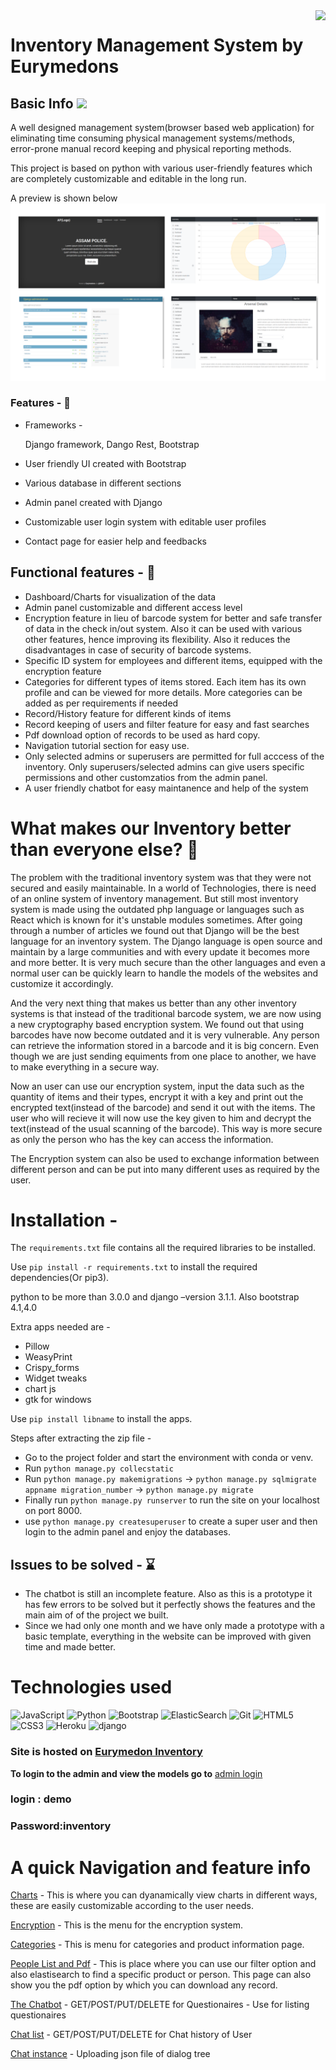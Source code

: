 <a href="https://i.ibb.co/j3Hsqrp/logo.png">
    <img src="https://i.ibb.co/j3Hsqrp/logo.png" align="right" height="200"/>
</a>









# Inventory Management System by Eurymedons


## Basic Info <img src="https://raw.githubusercontent.com/aemmadi/aemmadi/master/wave.gif" width="30px">
A well designed management system(browser based web application) for eliminating time consuming physical management systems/methods, error-prone manual record keeping and physical reporting methods.

This project is based on python with  various user-friendly features which are completely customizable and editable in the long run.

A preview is shown below
![Image Preview](https://github.com/codesbyN/Inventory-image-Eurymedon/blob/master/SS1.png "Image Preview")
### Features - :eyes: 
  * Frameworks -
  
       Django framework, Dango Rest, Bootstrap
  * User friendly UI created with Bootstrap 
  * Various database in different sections
  * Admin panel created with Django
  * Customizable user login system with  editable user profiles
  * Contact page for easier help and feedbacks 
## Functional features - :handshake:
  * Dashboard/Charts for visualization of the data 
  * Admin panel customizable and different access level
  * Encryption feature in lieu of barcode system for better and safe transfer of data in the check in/out system. Also it can be used with various other features, hence improving its flexibility. Also it reduces the disadvantages in case of security of barcode systems.
  * Specific ID system for employees and different items, equipped with the encryption feature
  * Categories for different types of items stored. Each item has its own profile and can be viewed for more details. More categories can be added as per requirements if needed
  * Record/History feature for different kinds of items 
  * Record keeping of users and filter feature for easy and fast searches
  * Pdf download option of records to be used as hard copy.
  * Navigation tutorial section for easy use.
  * Only selected admins or superusers are permitted for full acccess of the inventory. Only superusers/selected admins can give users specific permissions and other customzatios from the admin panel.
  * A user friendly chatbot for easy maintanence and help of the system
  
  # What makes our Inventory better than everyone else? :clap:
 
 The problem with the traditional inventory system was that they were not secured and easily maintainable. In a world of Technologies, there is need of an online system of inventory management. But still most inventory system is made using the outdated php language or languages such as React which is known for it's unstable modules sometimes.
  After going through a number of articles we found out that Django will be the best language for an inventory system. The Django language is open source and maintain by a large communities and with every update it becomes more and more better. It is very much secure than the other languages and even a normal user can be quickly learn to handle the models of the websites and customize it accordingly.
  
  And the very next thing that makes us better than any other inventory systems is that instead of the traditional barcode system, we are now using a new cryptography based encryption system. We found out that using barcodes have now become outdated and it is very vulnerable. Any person can retrieve the information stored in a barcode and it is big concern. Even though we are just sending equiments from one place to another, we have to make everything in a secure way. 
  
  Now an user can use our encryption system, input the data such as the quantity of items and their types, encrypt it with a key and print out the encrypted text(instead of the barcode) and send it out with the items. The user who will recieve it will now use the key given to him and decrypt the text(instead of the usual scanning of the barcode).
  This way is more secure as only the person who has the key can access the information.
  
  The Encryption system can also be used to exchange information between different person and can be put into many different uses as required by the user.
  
# Installation - 
The `requirements.txt` file contains all the required libraries to be installed.

Use `pip install -r requirements.txt` to install the required dependencies(Or pip3).

python to be more than 3.0.0 and django –version 3.1.1. Also bootstrap 4.1,4.0

Extra apps needed are -
  * Pillow 
  * WeasyPrint
  * Crispy_forms
  * Widget tweaks
  * chart js
  * gtk for windows

 Use `pip install libname` to install the apps.
 
 Steps after extracting the zip file - 
  * Go to the project folder and start the environment with conda or venv.
  * Run `python manage.py collecstatic`
  * Run `python manage.py makemigrations` -> `python manage.py sqlmigrate appname migration_number` -> `python manage.py migrate`
  * Finally run `python manage.py runserver` to run the site on your localhost on port 8000.
  * use `python manage.py createsuperuser` to create a super user and then login to the admin panel and enjoy the databases.
  
  ## Issues to be solved - :hourglass:
 * The chatbot is still an incomplete feature. Also as this is a prototype it has few errors to be solved but it perfectly shows the features and the main aim of of the project we built.
 * Since we had only one month and we have only made a prototype with a basic template, everything in the website can be improved with given time and made better.

# Technologies used
![JavaScript](https://img.shields.io/badge/-JavaScript-black?style=flat-square&logo=javascript)
![Python](https://img.shields.io/badge/-Python-black?style=flat-square&logo=Python)
![Bootstrap](https://img.shields.io/badge/-Bootstrap-563D7C?style=flat-square&logo=bootstrap)
![ElasticSearch](https://img.shields.io/badge/-ElasticSearch-005571?style=flat-square&logo=elasticsearch)
![Git](https://img.shields.io/badge/-Git-black?style=flat-square&logo=git)
![HTML5](https://img.shields.io/badge/-HTML5-E34F26?style=flat-square&logo=html5&logoColor=white)
![CSS3](https://img.shields.io/badge/-CSS3-1572B6?style=flat-square&logo=css3)
![Heroku](https://img.shields.io/badge/-Heroku-430098?style=round&logo=heroku) 
![django](https://img.shields.io/badge/-django-450098?style=round&logo=django)  
  

  ### Site is hosted on [Eurymedon Inventory](https://eurymedon-inventory.herokuapp.com)
  **To login to the admin and view the models go to**
  [admin login](eurymedon-inventory.herokuapp.com/admin) 
  ### login : demo
  ### Password:inventory
  
  
  # A quick Navigation and feature info
  [Charts](http://eurymedon-inventory.herokuapp.com/dashboard/) - This is where you can dyanamically view charts in different ways, these are easily customizable according to the user needs.
  
  [Encryption](http://eurymedon-inventory.herokuapp.com/encryption/encryption/) - This is the menu for the encryption system.
  
  [Categories](http://eurymedon-inventory.herokuapp.com/categories) -  This is menu for categories and product information page.
  
  [People List and Pdf](http://eurymedon-inventory.herokuapp.com/users/user-list) -  This is place where you can use our filter option and also elastisearch to find a specific product or person. This page can also show you the pdf option by which you can download any record.
  
  [The Chatbot](http://eurymedon-inventory.herokuapp.com/thechatbot/thechatbot) -  GET/POST/PUT/DELETE for Questionaires - Use for listing questionaires
  
  [Chat list](http://eurymedon-inventory.herokuapp.com/chat/thechatbotchat/) - GET/POST/PUT/DELETE for Chat history of User
  
  [Chat instance](http://eurymedon-inventory.herokuapp.com/chat/thechatbotchat/chatbot/) - Uploading json file of dialog tree
  
